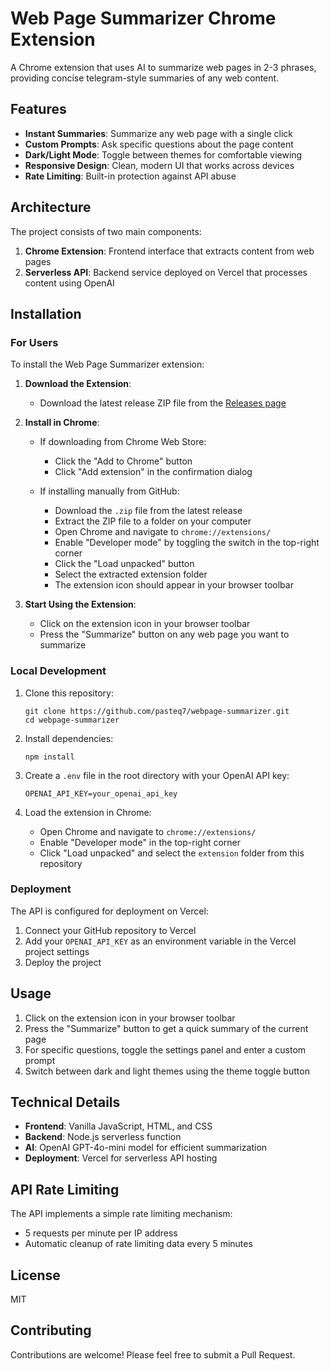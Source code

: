 # Web Page Summarizer Chrome Extension

A Chrome extension that uses AI to summarize web pages in 2-3 phrases, providing concise telegram-style summaries of any web content.

## Features

- **Instant Summaries**: Summarize any web page with a single click
- **Custom Prompts**: Ask specific questions about the page content
- **Dark/Light Mode**: Toggle between themes for comfortable viewing
- **Responsive Design**: Clean, modern UI that works across devices
- **Rate Limiting**: Built-in protection against API abuse

## Architecture

The project consists of two main components:

1. **Chrome Extension**: Frontend interface that extracts content from web pages
2. **Serverless API**: Backend service deployed on Vercel that processes content using OpenAI

## Installation

### For Users

To install the Web Page Summarizer extension:

1. **Download the Extension**:
   - Download the latest release ZIP file from the [Releases page](https://github.com/pasteq7/webpage-summarizer/releases)

2. **Install in Chrome**:
   - If downloading from Chrome Web Store:
     - Click the "Add to Chrome" button
     - Click "Add extension" in the confirmation dialog
   
   - If installing manually from GitHub:
     - Download the `.zip` file from the latest release
     - Extract the ZIP file to a folder on your computer
     - Open Chrome and navigate to `chrome://extensions/`
     - Enable "Developer mode" by toggling the switch in the top-right corner
     - Click the "Load unpacked" button
     - Select the extracted extension folder
     - The extension icon should appear in your browser toolbar

3. **Start Using the Extension**:
   - Click on the extension icon in your browser toolbar
   - Press the "Summarize" button on any web page you want to summarize

### Local Development

1. Clone this repository:
   ```
   git clone https://github.com/pasteq7/webpage-summarizer.git
   cd webpage-summarizer
   ```

2. Install dependencies:
   ```
   npm install
   ```

3. Create a `.env` file in the root directory with your OpenAI API key:
   ```
   OPENAI_API_KEY=your_openai_api_key
   ```

4. Load the extension in Chrome:
   - Open Chrome and navigate to `chrome://extensions/`
   - Enable "Developer mode" in the top-right corner
   - Click "Load unpacked" and select the `extension` folder from this repository

### Deployment

The API is configured for deployment on Vercel:

1. Connect your GitHub repository to Vercel
2. Add your `OPENAI_API_KEY` as an environment variable in the Vercel project settings
3. Deploy the project

## Usage

1. Click on the extension icon in your browser toolbar
2. Press the "Summarize" button to get a quick summary of the current page
3. For specific questions, toggle the settings panel and enter a custom prompt
4. Switch between dark and light themes using the theme toggle button

## Technical Details

- **Frontend**: Vanilla JavaScript, HTML, and CSS
- **Backend**: Node.js serverless function
- **AI**: OpenAI GPT-4o-mini model for efficient summarization
- **Deployment**: Vercel for serverless API hosting

## API Rate Limiting

The API implements a simple rate limiting mechanism:
- 5 requests per minute per IP address
- Automatic cleanup of rate limiting data every 5 minutes

## License

MIT

## Contributing

Contributions are welcome! Please feel free to submit a Pull Request.